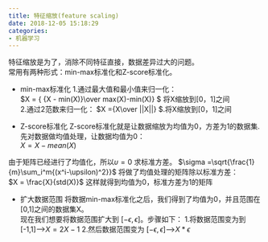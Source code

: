 ```yaml
---
title: 特征缩放(feature scaling)
date: 2018-12-05 15:18:29
categories:
- 机器学习
---
```


 特征缩放是为了，消除不同特征直接，数据差异过大的问题。   
 常用有两种形式：min-max标准化和Z-score标准化。
 - min-max标准化
1.通过最大值和最小值来归一化：   
$X = { {X - min(X)}\over max(X)-min(X)} $  将X缩放到[0，1]之间   
2.通过2范数来归一化：
$X ={X\over ||X||} $.将X缩放到[0，1]之间

 - Z-score标准化
 Z-score标准化就是让数据缩放为均值为0，方差为1的数据集.   
 先对数据做均值处理，让数据均值为0：   
 $X = X-mean(X)$
 
 由于矩阵已经进行了均值化，所以$\upsilon=0$
 求标准方差。
 $\sigma =\sqrt{\frac{1}{m}\sum_i^m{(x^i-\upsilon)^2}}$
 将做了均值处理的矩阵除以标准方差：   
 $X = \frac{X}{std(X)}$ 
 这样就得到均值为0，标准方差为1的矩阵
 - 扩大数据范围
 将数据min-max标准化之后，我们得到了均值为0，并且范围在[0,1]之间的数据集X。   
现在我们想要将数据范围扩大到  $[-\epsilon, \epsilon]$。步骤如下：
 1.将数据范围变为到[-1,1]-->$X=2X-1$
 2.然后数据范围变为 $[-\epsilon, \epsilon]$-->$X*\epsilon$






